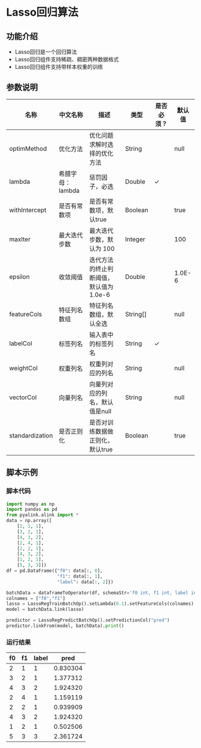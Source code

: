 # Lasso回归算法

## 功能介绍
* Lasso回归是一个回归算法
* Lasso回归组件支持稀疏、稠密两种数据格式
* Lasso回归组件支持带样本权重的训练

## 参数说明

| 名称 | 中文名称 | 描述 | 类型 | 是否必须？ | 默认值 |
| --- | --- | --- | --- | --- | --- |
| optimMethod | 优化方法 | 优化问题求解时选择的优化方法 | String |  | null |
| lambda | 希腊字母：lambda | 惩罚因子，必选 | Double | ✓ |  |
| withIntercept | 是否有常数项 | 是否有常数项，默认true | Boolean |  | true |
| maxIter | 最大迭代步数 | 最大迭代步数，默认为 100 | Integer |  | 100 |
| epsilon | 收敛阈值 | 迭代方法的终止判断阈值，默认值为 1.0e-6 | Double |  | 1.0E-6 |
| featureCols | 特征列名数组 | 特征列名数组，默认全选 | String[] |  | null |
| labelCol | 标签列名 | 输入表中的标签列名 | String | ✓ |  |
| weightCol | 权重列名 | 权重列对应的列名 | String |  | null |
| vectorCol | 向量列名 | 向量列对应的列名，默认值是null | String |  | null |
| standardization | 是否正则化 | 是否对训练数据做正则化，默认true | Boolean |  | true |



## 脚本示例
### 脚本代码

```python
import numpy as np
import pandas as pd
from pyalink.alink import *
data = np.array([
    [2, 1, 1],
    [3, 2, 1],
    [4, 3, 2],
    [2, 4, 1],
    [2, 2, 1],
    [4, 3, 2],
    [1, 2, 1],
    [5, 3, 3]])
df = pd.DataFrame({"f0": data[:, 0], 
                   "f1": data[:, 1],
                   "label": data[:, 2]})

batchData = dataframeToOperator(df, schemaStr='f0 int, f1 int, label int', op_type='batch')
colnames = ["f0","f1"]
lasso = LassoRegTrainBatchOp().setLambda(0.1).setFeatureCols(colnames).setLabelCol("label")
model = batchData.link(lasso)

predictor = LassoRegPredictBatchOp().setPredictionCol("pred")
predictor.linkFrom(model, batchData).print()
```
### 运行结果
f0 | f1 | label | pred
---|----|-------|-----
 2 |  1     | 1 | 0.830304
   3 |  2    |  1 | 1.377312
   4 |  3    |  2 | 1.924320
   2 |  4    |  1 | 1.159119
   2 |  2    |  1 | 0.939909
   4 |  3    |  2 | 1.924320
   1 |  2    |  1 | 0.502506
   5 |  3    |  3 | 2.361724
